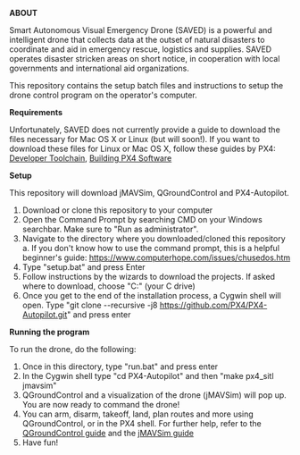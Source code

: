 **ABOUT**

Smart Autonomous Visual Emergency Drone (SAVED) is a powerful and intelligent drone that collects data at the outset of natural disasters to coordinate and aid in emergency rescue, logistics and supplies. SAVED operates disaster stricken areas on short notice, in cooperation with local governments and international aid organizations.

This repository contains the setup batch files and instructions to setup the drone control program on the operator's computer.

**Requirements**

Unfortunately, SAVED does not currently provide a guide to download the files necessary for Mac OS X or Linux (but will soon!). If you want to download these files for Linux or Mac OS X, follow these guides by PX4: <a href="https://docs.px4.io/master/en/dev_setup/dev_env.html" target="_blank">Developer Toolchain</a>, <a href="https://docs.px4.io/master/en/dev_setup/building_px4.html" target="_blank">Building PX4 Software</a>

**Setup**

This repository will download jMAVSim, QGroundControl and PX4-Autopilot.

1. Download or clone this repository to your computer
2. Open the Command Prompt by searching CMD on your Windows searchbar. Make sure to "Run as administrator".
3. Navigate to the directory where you downloaded/cloned this repository
    a. If you don't know how to use the command prompt, this is a helpful beginner's guide: https://www.computerhope.com/issues/chusedos.htm
4. Type "setup.bat" and press Enter
5. Follow instructions by the wizards to download the projects. If asked where to download, choose "C:\" (your C drive)
6. Once you get to the end of the installation process, a Cygwin shell will open. Type "git clone --recursive -j8 https://github.com/PX4/PX4-Autopilot.git" and press enter

**Running the program**

To run the drone, do the following:

1. Once in this directory, type "run.bat" and press enter
2. In the Cygwin shell type "cd PX4-Autopilot" and then "make px4_sitl jmavsim"
3. QGroundControl and a visualization of the drone (jMAVSim) will pop up. You are now ready to command the drone!
4. You can arm, disarm, takeoff, land, plan routes and more using QGroundControl, or in the PX4 shell. For further help, refer to the <a href="https://docs.qgroundcontrol.com/master/en/index.html" target="_blank">QGroundControl guide</a> and the <a href="https://github.com/px4/jMAVSim" target="_blank">jMAVSim guide</a>
5. Have fun!